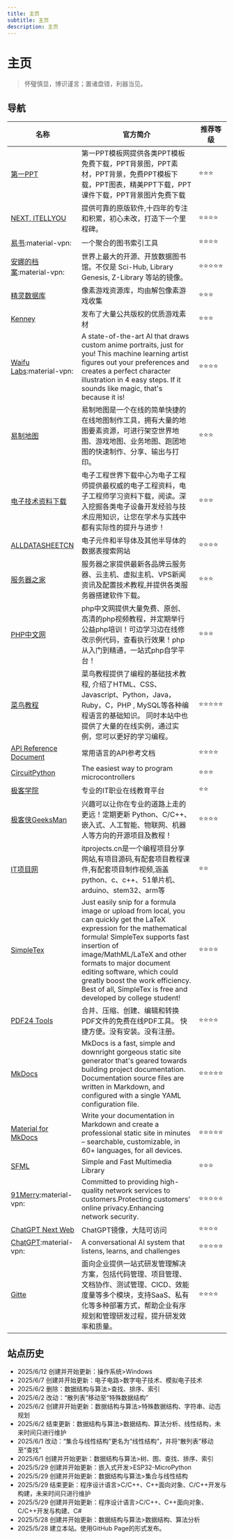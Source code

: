 ```yaml
---
title: 主页
subtitle: 主页
description: 主页
---
```


# 主页

> 怀璧慎显，博识谨言；置诸盘错，利器当见。

## 导航

|名称|官方简介|推荐等级|
|-|-|-|
|[第一PPT](https://www.1ppt.com/)|第一PPT模板网提供各类PPT模板免费下载，PPT背景图，PPT素材，PPT背景，免费PPT模板下载，PPT图表，精美PPT下载，PPT课件下载，PPT背景图片免费下载|:star::star::star:|
|[NEXT, ITELLYOU](https://next.itellyou.cn/)|提供可靠的原版软件,十四年的专注和积累，初心未改，打造下一个里程碑。|:star::star::star::star:|
|[易书](https://yibook.org/):material-vpn:|一个聚合的图书索引工具|:star::star::star::star:|
|[安娜的档案](https://zh.annas-archive.gs/):material-vpn:|世界上最大的开源、开放数据图书馆。不仅是 Sci-Hub, Library Genesis, Z-Library 等站的镜像。|:star::star::star::star::star:|
|[精灵数据库](https://spritedatabase.net)|像素游戏资源库，均由解包像素游戏收集|:star::star::star:|
|[Kenney](https://kenney.nl/assets/)|发布了大量公共版权的优质游戏素材|:star::star::star:|
|[Waifu Labs](https://waifulabs.com/):material-vpn:|A state-of-the-art AI that draws custom anime portraits, just for you! This machine learning artist figures out your preferences and creates a perfect character illustration in 4 easy steps. If it sounds like magic, that&#39;s because it is!|:star::star::star::star:|
|[易制地图](https://www.makeamap.cn/)|易制地图是一个在线的简单快捷的在线地图制作工具，拥有大量的地图要素资源，可进行架空世界地图、游戏地图、业务地图、跑团地图的快速制作、分享、输出与打印。|:star::star::star:|
|[电子技术资料下载](https://download.eeworld.com.cn/)|电子工程世界下载中心为电子工程师提供最权威的电子工程资料，电子工程师学习资料下载，阅读。深入挖掘各类电子设备开发经验与技术应用知识，让您在学术与实践中都有实际性的提升与进步！|:star::star::star:|
|[ALLDATASHEETCN](https://www.alldatasheetcn.com/)|电子元件和半导体及其他半导体的数据表搜索网站|:star::star::star::star:|
|[服务器之家](https://www.zzvips.com/)|服务器之家提供最新各品牌云服务器、云主机、虚拟主机、VPS新闻资讯及配置技术教程,并提供各类服务器搭建软件下载。|:star::star::star:|
|[PHP中文网](https://www.php.cn/)|php中文网提供大量免费、原创、高清的php视频教程，并定期举行公益php培训！可边学习边在线修改示例代码，查看执行效果！php从入门到精通，一站式php自学平台！|:star::star::star:|
|[菜鸟教程](https://www.runoob.com/)|菜鸟教程提供了编程的基础技术教程, 介绍了HTML、CSS、Javascript、Python，Java，Ruby，C，PHP , MySQL等各种编程语言的基础知识。 同时本站中也提供了大量的在线实例，通过实例，您可以更好的学习编程。|:star::star::star::star::star:|
|[API Reference Document](https://www.apiref.com/)|常用语言的API参考文档|:star::star::star::star:|
|[CircuitPython](https://circuitpython.org/)|The easiest way to program microcontrollers|:star::star::star:|
|[极客学院](https://www.jikexueyuan.com/)|专业的IT职业在线教育平台|:star::star:|
|[极客侠GeeksMan](https://docs.geeksman.com/)|兴趣可以让你在专业的道路上走的更远！定期更新 Python、C/C++、嵌入式、人工智能、物联网、机器人等方向的开源项目及教程！|:star::star::star::star:|
|[IT项目网](https://www.itprojects.cn/)|itprojects.cn是一个编程项目分享网站,有项目源码,有配套项目教程课件,有配套项目制作视频,涵盖python、c、c++、51单片机、arduino、stem32、arm等|:star::star:|
|[SimpleTex](https://simpletex.cn/)|Just easily snip for a formula image or upload from local, you can quickly get the LaTeX expression for the mathematical formula! SimpleTex supports fast insertion of image/MathML/LaTeX and other formats to major document editing software, which could greatly boost the work efficiency. Best of all, SimpleTex is free and developed by college student!|:star::star::star::star:|
|[PDF24 Tools](https://tools.pdf24.org/zh/)|合并、压缩、创建、编辑和转换PDF文件的免费在线PDF工具。 快捷方便。没有安装。没有注册。|:star::star::star::star:|
|[MkDocs](https://www.mkdocs.org/)|MkDocs is a fast, simple and downright gorgeous static site generator that's geared towards building project documentation. Documentation source files are written in Markdown, and configured with a single YAML configuration file.|:star::star::star::star::star:|
|[Material for MkDocs](https://squidfunk.github.io/mkdocs-material/)|Write your documentation in Markdown and create a professional static site in minutes – searchable, customizable, in 60+ languages, for all devices.|:star::star::star::star::star:|
|[SFML](https://www.sfml-dev.org/index.php)|Simple and Fast Multimedia Library|:star::star::star:|
|[91Merry](https://91merry.com/):material-vpn:|Committed to providing high-quality network services to customers.Protecting customers' online privacy.Enhancing network security.|:star::star::star::star::star:|
|[ChatGPT Next Web](https://chatgpt.91merry.top/)|ChatGPT镜像，大陆可访问|:star::star::star::star:|
|[ChatGPT](https://chatgpt.com/):material-vpn:|A conversational AI system that listens, learns, and challenges|:star::star::star::star::star:|
|[Gitte](https://gitee.com/)|面向企业提供一站式研发管理解决方案，包括代码管理、项目管理、文档协作、测试管理、CICD、效能度量等多个模块，支持SaaS、私有化等多种部署方式，帮助企业有序规划和管理研发过程，提升研发效率和质量。|:star::star::star::star:|

## 站点历史

+ 2025/6/12 创建并开始更新：操作系统>Windows
+ 2025/6/7 创建并开始更新：电子电路>数字电子技术、模拟电子技术
+ 2025/6/2 删除：数据结构与算法>查找、排序、索引
+ 2025/6/2 改动：“散列表”移动至“特殊数据结构”
+ 2025/6/2 创建并开始更新：数据结构与算法>特殊数据结构、字符串、动态规划
+ 2025/6/2 结束更新：数据结构与算法>数据结构、算法分析、线性结构，未来时间只进行维护
+ 2025/6/1 改动：“集合与线性结构”更名为“线性结构”，并将“散列表”移动至“查找”
+ 2025/6/1 创建并开始更新：数据结构与算法>树、图、查找、排序、索引
+ 2025/5/29 创建并开始更新：嵌入式开发>ESP32-MicroPython
+ 2025/5/29 创建并开始更新：数据结构与算法>集合与线性结构
+ 2025/5/29 结束更新：程序设计语言>C/C++、C++面向对象、C/C++开发与构建，未来时间只进行维护
+ 2025/5/29 创建并开始更新：程序设计语言>C/C++、C++面向对象、C/C++开发与构建、C#
+ 2025/5/28 创建并开始更新：数据结构与算法>数据结构、算法分析
+ 2025/5/28 建立本站。使用GitHub Page的形式发布。
